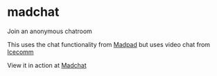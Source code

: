 madchat
===========

Join an anonymous chatroom

This uses the chat functionality from [Madpad](https://github.com/sifxtreme/madpad-sockets) but uses video chat from [Icecomm](http://icecomm.io)

View it in action at [Madchat](http://www.madchat.me)
